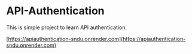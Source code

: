 # API-Authentication
This is simple project to learn API authentication.

[https://apiauthentication-sndu.onrender.com](https://apiauthentication-sndu.onrender.com)
